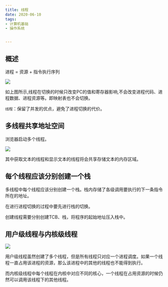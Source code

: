```yaml
---
title: 线程
date: 2020-06-10
tags:
- 计算机基础
- 操作系统


---
```


## 概述

进程 = 资源 + 指令执行序列

![](线程.png)

如上图所示,线程在切换的时候只改变PC的值和寄存器影响,不会改变进程代码、进程数据、进程资源等。即映射表也不会切换。

`线程`：保留了并发的优点，避免了进程切换的代价。

## 多线程共享地址空间

浏览器启动多个线程。

![](线程应用.png)

其中获取文本的线程和显示文本的线程将会共享存储文本的内存区域。

## 每个线程应该分别创建一个栈

多线程中每个线程应该分别创建一个栈。栈内存储了各级调用要执行的下一条指令所在的地址。

在进行进程切换的过程中要先进行栈的切换。

创建线程需要分别创建TCB、栈，将程序的起始地址压入栈中。

## 用户级线程与内核级线程

![](用户级线程.png)

用户级线程虽然创建了多个线程，但是所有线程只对应一个进程调度。如果一个线程一直占用该进程的资源，那么该进程中的其他的线程也不能得到执行。

而内核级线程中每个线程在内核中对应不同的核心，一个线程在占用资源的时候仍然可以调用该线程下的其他线程。